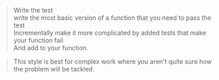 >Write the test  
>write the most basic version of a function that you need to pass the test  
>Incrementally make it more complicated by added tests that make your function fail  
>And add to your function.  


>This style is best for complex work where you aren't quite sure how the problem will be tackled.  
